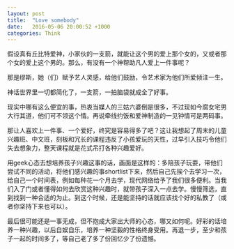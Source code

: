 ```yaml
---
layout: post
title:  "Love somebody"
date:   2016-05-06 20:00:52 +1000
categories: Think
---
```

假设真有丘比特爱神，小家伙的一支箭，就能让这个男的爱上那个女的，又或者那个女的爱上这个男的。那么，有没有一个神帮助凡人爱上一件事呢？

那是缪斯，她（们）赋予艺人灵感，给他们鼓励，令艺术家为他们所爱倾注一生。

神话世界里一切都简化了，一支箭，一拍脑袋就成全了好事。

现实中哪有这么便宜的事，热衷当媒人的三姑六婆倒是很多，不过现如今腐女宅男大行其道，他们可不领这个情。再说牵线约饭和爱神制造的一见钟情可是两码事。

那让人喜欢上一件事、一个爱好，终究是容易得多了吧？这让我想起了周末的儿童兴趣班、中文班，刻板和冗长的课程违反了小孩爱玩的天性，过早引入技巧令他们失去想象力，整天课程就是花式吊打各种兴趣爱好。

用geek心态去想培养孩子兴趣这事的话，画面是这样的：多陪孩子玩耍，带他们尝试不同的活动，将他们感兴趣的事shortlist下来，然后自己先挨个去学习一次，给自己一个时间表，例如每种花一个月去学，现代网络给予了我们很多便利。当我们入了门或者懂得如何去欣赏这种兴趣时，就带孩子深入一点去学。慢慢筛选，直到找到一种合适的为止。到这个时候，还是能坚持的话就应该找个好的私教了（或者你坚持下来也可以）。

最后很可能还是一事无成，但不抱成大家出大师的心态，哪又如何呢。好彩的话培养一种兴趣，以后自娱自乐，培养一种坚毅的性格终身受用。再退一步，至少和孩子一起的时间多了，等自己老了多了份回忆少了份遗憾。

